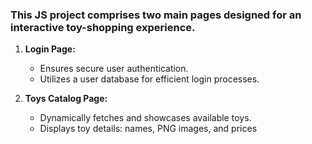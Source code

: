 ### This JS project comprises two main pages designed for an interactive toy-shopping experience.

1. **Login Page:**
   - Ensures secure user authentication.
   - Utilizes a user database for efficient login processes.

2. **Toys Catalog Page:**
   - Dynamically fetches and showcases available toys.
   - Displays toy details: names, PNG images, and prices
